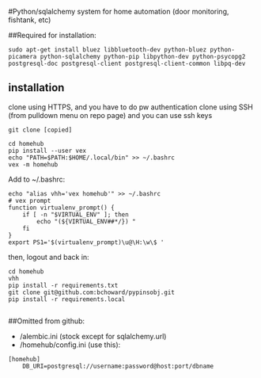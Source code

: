 #Python/sqlalchemy system for home automation (door monitoring, fishtank, etc)


##Required for installation:
```
sudo apt-get install bluez libbluetooth-dev python-bluez python-picamera python-sqlalchemy python-pip libpython-dev python-psycopg2 postgresql-doc postgresql-client postgresql-client-common libpq-dev 
```

## installation

clone using HTTPS, and you have to do pw authentication
clone using SSH (from pulldown menu on repo page) and you can use ssh keys

```
git clone [copied]

cd homehub
pip install --user vex
echo "PATH=$PATH:$HOME/.local/bin" >> ~/.bashrc
vex -m homehub
```
Add to ~/.bashrc:
```
echo "alias vhh='vex homehub'" >> ~/.bashrc
# vex prompt
function virtualenv_prompt() {
    if [ -n "$VIRTUAL_ENV" ]; then
        echo "(${VIRTUAL_ENV##*/}) "
    fi  
}
export PS1='$(virtualenv_prompt)\u@\H:\w\$ '
```
then, logout and back in:
```
cd homehub
vhh
pip install -r requirements.txt
git clone git@github.com:bchoward/pypinsobj.git
pip install -r requirements.local


```


##Omitted from github:
- /alembic.ini (stock except for sqlalchemy.url)
- /homehub/config.ini (use this):
```
[homehub]
    DB_URI=postgresql://username:password@host:port/dbname
```
